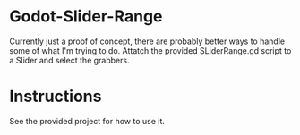 # Godot-Slider-Range
Currently just a proof of concept, there are probably better ways to handle some of what I'm trying to do.
Attatch the provided SLiderRange.gd script to a Slider and select the grabbers.

# Instructions
See the provided project for how to use it.
